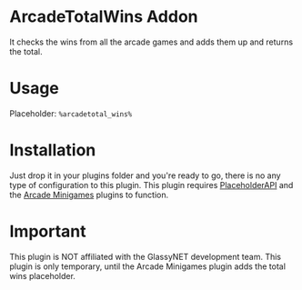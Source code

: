 # ArcadeTotalWins Addon
It checks the wins from all the arcade games and adds them up and returns the total.

# Usage
Placeholder: `%arcadetotal_wins%`

# Installation
Just drop it in your plugins folder and you're ready to go, there is no any type of configuration to this plugin.
This plugin requires [PlaceholderAPI](https://www.spigotmc.org/resources/placeholderapi.6245/) and the [Arcade Minigames](https://www.spigotmc.org/resources/arcade-minigames.49093/) plugins to function.

# Important
This plugin is NOT affiliated with the GlassyNET development team.
This plugin is only temporary, until the Arcade Minigames plugin adds the total wins placeholder.
